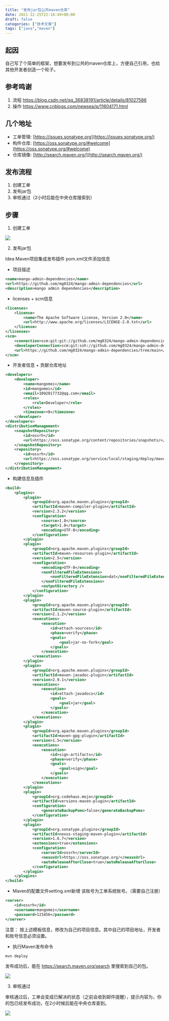 ```yaml
---
title: "发布jar包公共maven仓库"
date: 2021-12-25T22:18:49+08:00
draft: false
categories: ["技术文章"]
tags: ["java","maven"]
---
```



## 起因
自己写了个简单的框架，想要发布到公共的maven仓库上，方便自己引用，也给其他开发者创造一个轮子。

## 参考鸣谢
1. 流程 https://blog.csdn.net/qq_36838191/article/details/81027586
2. 操作 https://www.cnblogs.com/newsea/p/11604171.html

## 几个地址
*   工单管理: [https://issues.sonatype.org](https://issues.sonatype.org/)
*   构件仓库: [https://oss.sonatype.org/#welcome](https://oss.sonatype.org/#welcome)
*   仓库镜像: [http://search.maven.org/](http://search.maven.org/)

## 发布流程
1. 创建工单
2. 发布jar包
3. 审核通过（2小时后能在中央仓库搜索到）

## 步骤
1. 创建工单

![](/mb/images/java/jar-01.png)

2. 发布jar包

Idea Maven项目集成发布插件
pom.xml文件添加信息

* 项目描述

``` xml
<name>mango-admin-dependencies</name>
<url>https://github.com/mg0324/mango-admin-dependencies</url>
<description>mango admin dependencies</description>
```

* licenses + scm信息

``` xml
<licenses>
    <license>
        <name>The Apache Software License, Version 2.0</name>
        <url>http://www.apache.org/licenses/LICENSE-2.0.txt</url>
    </license>
</licenses>
<scm>
    <connection>scm:git:git://github.com/mg0324/mango-admin-dependencies.git</connection>
    <developerConnection>scm:git:ssh://github.com/mg0324/mango-admin-dependencies.git</developerConnection>
    <url>https://github.com/mg0324/mango-admin-dependencies/tree/main</url>
</scm>
```

* 开发者信息 + 贡献仓库地址

``` xml
<developers>
    <developer>
        <name>mangomei</name>
        <id>mangomei</id>
        <email>1092017732@qq.com</email>
        <roles>
            <role>Developer</role>
        </roles>
        <timezone>+8</timezone>
    </developer>
</developers>
<distributionManagement>
    <snapshotRepository>
        <id>ossrh</id>
        <url>https://oss.sonatype.org/content/repositories/snapshots/</url>
    </snapshotRepository>
    <repository>
        <id>ossrh</id>
        <url>https://oss.sonatype.org/service/local/staging/deploy/maven2/</url>
    </repository>
</distributionManagement>
```

* 构建信息及插件

``` xml
<build>
    <plugins>
        <plugin>
            <groupId>org.apache.maven.plugins</groupId>
            <artifactId>maven-compiler-plugin</artifactId>
            <version>2.3.2</version>
            <configuration>
                <source>1.8</source>
                <target>1.8</target>
                <encoding>UTF-8</encoding>
            </configuration>
        </plugin>
        <plugin>
            <groupId>org.apache.maven.plugins</groupId>
            <artifactId>maven-resources-plugin</artifactId>
            <version>2.5</version>
            <configuration>
                <encoding>UTF-8</encoding>
                <nonFilteredFileExtensions>
                    <nonFilteredFileExtension>dat</nonFilteredFileExtension>
                </nonFilteredFileExtensions>
                <outputDirectory />
            </configuration>
        </plugin>
        <plugin>
            <groupId>org.apache.maven.plugins</groupId>
            <artifactId>maven-source-plugin</artifactId>
            <version>2.1.2</version>
            <executions>
                <execution>
                    <id>attach-sources</id>
                    <phase>verify</phase>
                    <goals>
                        <goal>jar-no-fork</goal>
                    </goals>
                </execution>
            </executions>
        </plugin>
        <plugin>
            <groupId>org.apache.maven.plugins</groupId>
            <artifactId>maven-javadoc-plugin</artifactId>
            <version>2.9.1</version>
            <executions>
                <execution>
                    <id>attach-javadocs</id>
                    <goals>
                        <goal>jar</goal>
                    </goals>
                </execution>
            </executions>
        </plugin>
        <plugin>
            <groupId>org.apache.maven.plugins</groupId>
            <artifactId>maven-gpg-plugin</artifactId>
            <version>1.5</version>
            <executions>
                <execution>
                    <id>sign-artifacts</id>
                    <phase>verify</phase>
                    <goals>
                        <goal>sign</goal>
                    </goals>
                </execution>
            </executions>
        </plugin>
        <plugin>
            <groupId>org.codehaus.mojo</groupId>
            <artifactId>versions-maven-plugin</artifactId>
            <configuration>
                <generateBackupPoms>false</generateBackupPoms>
            </configuration>
        </plugin>
        <plugin>
            <groupId>org.sonatype.plugins</groupId>
            <artifactId>nexus-staging-maven-plugin</artifactId>
            <version>1.6.7</version>
            <extensions>true</extensions>
            <configuration>
                <serverId>ossrh</serverId>
                <nexusUrl>https://oss.sonatype.org/</nexusUrl>
                <autoReleaseAfterClose>true</autoReleaseAfterClose>
            </configuration>
        </plugin>
    </plugins>
</build>
```

* Maven的配置文件setting.xml新增
该账号为工单系统账号。（需要自己注册）

``` xml
<server>
    <id>ossrh</id>
    <username>mangomei</username>
    <password>123456</password>
</server>
```

注意：
按上述模板信息，修改为自己的项目信息。其中自己的项目地址，开发者和账号信息必须设置。

* 执行Maven发布命令
``` bash
mvn deploy
```
发布成功后，能在 https://search.maven.org/search 里搜索到自己的包。

![](/mb/images/java/jar-02.png)

3. 审核通过

审核通过后，工单会变成已解决的状态（之前会收到邮件提醒），提示内容为，你的包已经发布成功，在2小时候后能在中央仓库查到。

![](/mb/images/java/jar-03.png)
